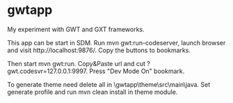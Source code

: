 gwtapp
======

My experiment with GWT and GXT frameworks.

This app can be start in SDM.
Run mvn gwt:run-codeserver, launch browser and visit http://localhost:9876/. Copy the buttons to bookmarks.

Then start mvn gwt:run. Copy&Paste url and cut ?gwt.codesvr=127.0.0.1:9997.
Press "Dev Mode On" bookmark.


To generate theme need delete all in \gwtapp\theme\src\main\java.
Set generate profile and run mvn clean install in theme module.


